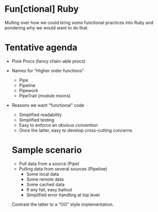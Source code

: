 
# Fun[ctional] Ruby

Mulling over how we could bring some functional practices into Ruby and pondering why we would want to do that.

# Tentative agenda

- Pixie Procs (fancy chain-able procs)
- Names for "Higher order functions"
  - Pipe
  - Pipeline
  - Pipework
  - PipeTrait (module mixins)
- Reasons we want "functional" code
  - Simplified readability
  - Simplified testing
  - Easy to enforce an obvious convention
  - Once the latter, easy to develop cross-cutting concerns
  
  # Sample scenario
  
  - Pull data from a source (Pipe)
  - Pulling data from several sources (Pipeline)
    - Some local data
    - Some remote data
    - Some cached data
    - If any fail, easy bailout
    - Simplified error handling at top level
    
  Contrast the latter to a "OO" style implementation.
